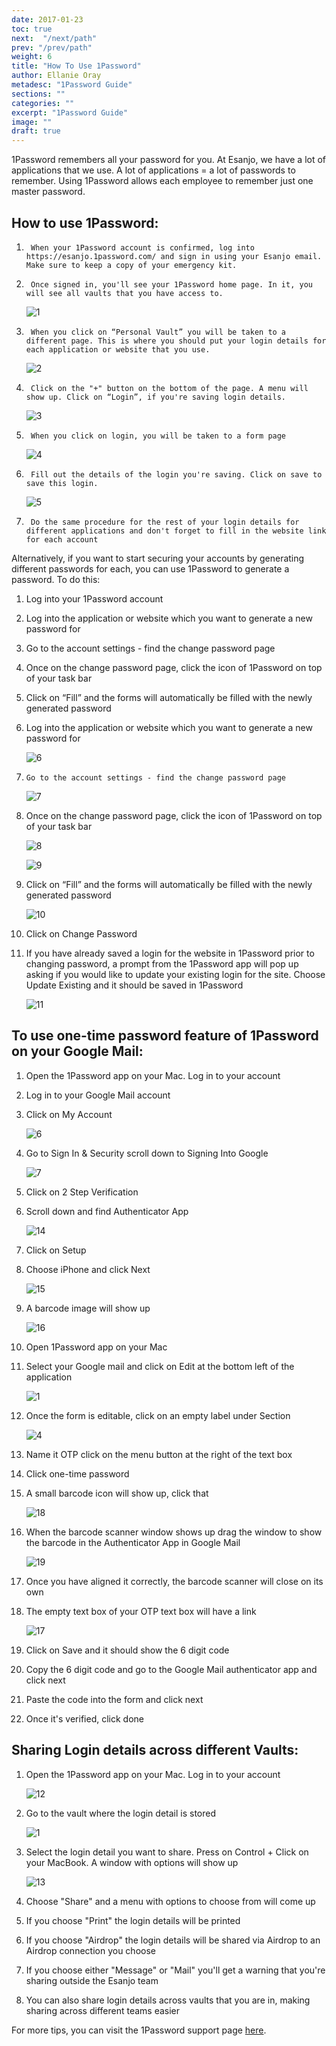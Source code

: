 ```yaml
---
date: 2017-01-23
toc: true
next:  "/next/path"
prev: "/prev/path"
weight: 6
title: "How To Use 1Password"
author: Ellanie Oray
metadesc: "1Password Guide"
sections: ""
categories: ""
excerpt: "1Password Guide"
image: ""
draft: true
---
```



1Password remembers all your password for you. At Esanjo, we have a lot of applications that we use. A lot of applications = a lot of passwords to remember. Using 1Password allows each employee to remember just one master password.

## How to use 1Password:

1.      When your 1Password account is confirmed, log into https://esanjo.1password.com/ and sign in using your Esanjo email. Make sure to keep a copy of your emergency kit.

2.      Once signed in, you'll see your 1Password home page. In it, you will see all vaults that you have access to.

      ![1]

3.      When you click on “Personal Vault” you will be taken to a different page. This is where you should put your login details for each application or website that you use.

      ![2]

4.      Click on the "+" button on the bottom of the page. A menu will show up. Click on “Login”, if you're saving login details.

      ![3]


5.      When you click on login, you will be taken to a form page

      ![4]

6.      Fill out the details of the login you're saving. Click on save to save this login.

      ![5]

7.      Do the same procedure for the rest of your login details for different applications and don't forget to fill in the website link for each account

Alternatively, if you want to start securing your accounts by generating different passwords for each, you can use 1Password to generate a password. To do this:

1.    Log into your 1Password account

2.    Log into the application or website which you want to generate a new password for

3.    Go to the account settings - find the change password page

4.    Once on the change password page, click the icon of 1Password on top of your task bar

5.    Click on “Fill” and the forms will automatically be filled with the newly generated password


6.    Log into the application or website which you want to generate a new password for

      ![6]

7.     Go to the account settings - find the change password page

      ![7]

8.    Once on the change password page, click the icon of 1Password on top of your task bar

      ![8]

      ![9]

9.    Click on “Fill” and the forms will automatically be filled with the newly generated password

      ![10]


10.   Click on Change Password


11.   If you have already saved a login for the website in 1Password prior to changing password, a prompt from the 1Password app will pop up asking if you would like to update your existing login for the site. Choose Update Existing and it should be saved in 1Password

      ![11]





## To use one-time password feature of 1Password on your Google Mail:

1.    Open the 1Password app on your Mac. Log in to your account

2.    Log in to your Google Mail account

3.    Click on My Account

      ![6]

4.    Go to Sign In & Security scroll down to Signing Into Google

      ![7]

5.    Click on 2 Step Verification

6.    Scroll down and find Authenticator App

      ![14]

7.    Click on Setup

8.    Choose iPhone and click Next

      ![15]

9.    A barcode image will show up

      ![16]

10.   Open 1Password app on your Mac

11.   Select your Google mail and click on Edit at the bottom left of the application

      ![1]

12.   Once the form is editable, click on an empty label under Section


      ![4]


13.   Name it OTP click on the menu button at the right of the text box

14.   Click one-time password

15.   A small barcode icon will show up, click that

      ![18]

16.   When the barcode scanner window shows up drag the window to show the barcode in the Authenticator App in Google Mail

      ![19]

17.   Once you have aligned it correctly, the barcode scanner will close on its own

18.   The empty text box of your OTP text box will have a link

      ![17]

19.   Click on Save and it should show the 6 digit code

20.   Copy the 6 digit code and go to the Google Mail authenticator app and click next

21.   Paste the code into the form and click next

22.   Once it's verified, click done

## Sharing Login details across different Vaults:

1.    Open the 1Password app on your Mac. Log in to your account

      ![12]

2.    Go to the vault where the login detail is stored

      ![1]

3.    Select the login detail you want to share. Press on Control + Click on your MacBook. A window with options will show up

      ![13]

4.    Choose "Share" and a menu with options to choose from will come up

5.    If you choose "Print" the login details will be printed

6.    If you choose "Airdrop" the login details will be shared via Airdrop to an Airdrop connection you choose

7.   If you choose either "Message" or "Mail" you'll get a warning that you're sharing outside the Esanjo team

8.    You can also share login details across vaults that you are in, making sharing across different teams easier

For more tips, you can visit the 1Password support page [here][20].

[1]:/images/2017/01/1password-home.png
[2]:/images/2017/01/1password-account-home.png
[3]:/images/2017/01/1password-add-login.png
[5]:/images/2017/01/1password-fill-in-details.png
[6]:/images/2017/01/google-myaccount.png
[7]:/images/2017/01/signin-google.png
[8]:/images/2017/01/google-change-password-form.png
[9]:/images/2017/01/1password-fill-form.png
[10]:/images/2017/01/google-filled-in-password-form.png
[11]:/images/2017/01/1password-prompt.png
[12]:/images/2017/01/1password-login.png
[13]:/images/2017/01/1password-share.png
[14]:/images/2017/01/google-auth-app-1.png
[15]:/images/2017/01/google-auth-app-2.png
[16]:/images/2017/01/google-barcode.png
[17]:/images/2017/01/1password-barcode-label.png
[18]:/images/2017/01/1password-barcode-icon.png
[19]:/images/2017/01/1password-barcode-over.png
[4]:/images/2017/01/1password-blank-form.png
[20]: https://support.1password.com/
